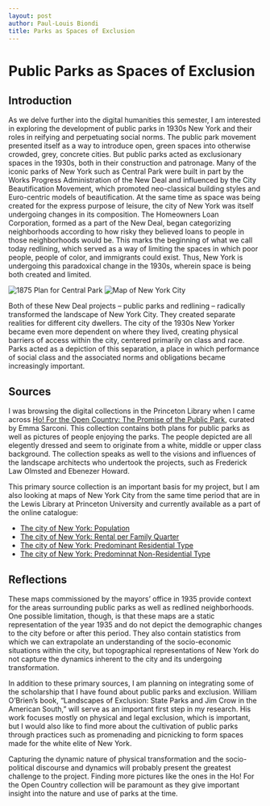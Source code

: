 ```yaml
---
layout: post
author: Paul-Louis Biondi
title: Parks as Spaces of Exclusion
---
```


# Public Parks as Spaces of Exclusion

## Introduction
As we delve further into the digital humanities this semester, I am interested in exploring the development of public parks in 1930s New York and their roles in reifying and perpetuating social norms. The public park movement presented itself as a way to introduce open, green spaces into otherwise crowded, grey, concrete cities. But public parks acted as exclusionary spaces in the 1930s, both in their construction and patronage. Many of the iconic parks of New York such as Central Park were built in part by the Works Progress Administration of the New Deal and influenced by the City Beautification Movement, which promoted neo-classical building styles and Euro-centric models of beautification. At the same time as space was being created for the express purpose of leisure, the city of New York was itself undergoing changes in its composition. The Homeowners Loan Corporation, formed as a part of the New Deal, began categorizing neighborhoods according to how risky they believed loans to people in those neighborhoods would be. This marks the beginning of what we call today redlining, which served as a way of limiting the spaces in which poor people, people of color, and immigrants could exist. Thus, New York is undergoing this paradoxical change in the 1930s, wherein space is being both created and limited.

![1875 Plan for Central Park](https://images.squarespace-cdn.com/content/v1/545a686fe4b059216c7cb8cc/1555108619754-H4YPTDL4S51SC1JAPJ9Z/ke17ZwdGBToddI8pDm48kPywePQIGQ6MGw-HhOE94B0UqsxRUqqbr1mOJYKfIPR7LoDQ9mXPOjoJoqy81S2I8N_N4V1vUb5AoIIIbLZhVYwL8IeDg6_3B-BRuF4nNrNcQkVuAT7tdErd0wQFEGFSnApu_BwOoAh4uP2q_yJrReaR6SIOkgte9pq6iuz7SIMF7dARm6JjDKU1b9C1p8PByQ/dpr_d_1723.jpg?format=1500w "1875 Central Park Plan")
![Map of New York City](https://images.squarespace-cdn.com/content/v1/57c5a333e58c625a7e36a989/1591637992896-3VOP8RO1MNLQM5UO96SP/ke17ZwdGBToddI8pDm48kMZqXKSG64fK7MDWkYzCGkhZw-zPPgdn4jUwVcJE1ZvWEtT5uBSRWt4vQZAgTJucoTqqXjS3CfNDSuuf31e0tVEn8YRpLy4emJJjM8D90Psi4r4qTJqeJtlh_UPndB6Fh2KczENCtcAciadksAlZdaI/holc-scan+%283%29.jpeg?format=2500w "Map of New York City")

Both of these New Deal projects – public parks and redlining – radically transformed the landscape of New York City. They created separate realities for different city dwellers. The city of the 1930s New Yorker became even more dependent on where they lived, creating physical barriers of access within the city, centered primarily on class and race. Parks acted as a depiction of this separation, a place in which performance of social class and the associated norms and obligations became increasingly important. 

## Sources
I was browsing the digital collections in the Princeton Library when I came across [Ho! For the Open Country: The Promise of the Public Park](https://dpul.princeton.edu/open-country), curated by Emma Sarconi. This collection contains both plans for public parks as well as pictures of people enjoying the parks. The people depicted are all elegently dressed and seem to originate from a white, middle or upper class background. The collection speaks as well to the visions and influences of the landscape architects who undertook the projects, such as Frederick Law Olmsted and Ebenezer Howard.

This primary source collection is an important basis for my project, but I am also looking at maps of New York City from the same time period that are in the Lewis Library at Princeton University and currently available as a part of the online catalogue:
* [The city of New York: Population](https://catalog.princeton.edu/catalog/6515175#view)
* [The city of New York: Rental per Family Quarter](https://catalog.princeton.edu/catalog/6515181#view)
* [The city of New York: Predominant Residential Type](https://catalog.princeton.edu/catalog/6515179#view)
* [The city of New York: Predominnat Non-Residential Type](https://catalog.princeton.edu/catalog/6515178#view)

## Reflections
These maps commissioned by the mayors’ office in 1935 provide context for the areas surrounding public parks as well as redlined neighborhoods. One possible limitation, though, is that these maps are a static representation of the year 1935 and do not depict the demographic changes to the city before or after this period. They also contain statistics from which we can extrapolate an understanding of the socio-economic situations within the city, but topographical representations of New York do not capture the dynamics inherent to the city and its undergoing transformation.

In addition to these primary sources, I am planning on integrating some of the scholarship that I have found about public parks and exclusion. William O’Brien’s book, “Landscapes of Exclusion: State Parks and Jim Crow in the American South,” will serve as an important first step in my research. His work focuses mostly on physical and legal exclusion, which is important, but I would also like to find more about the cultivation of public parks through practices such as promenading and picnicking to form spaces made for the white elite of New York. 

Capturing the dynamic nature of physical transformation and the socio-political discourse and dynamics will probably present the greatest challenge to the project. Finding more pictures like the ones in the Ho! For the Open Country collection will be paramount as they give important insight into the nature and use of parks at the time. 

